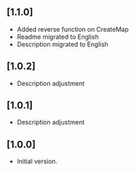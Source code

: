 ## [1.1.0]
* Added reverse function on CreateMap
* Readme migrated to English
* Description migrated to English

## [1.0.2]
* Description adjustment 

## [1.0.1]
* Description adjustment 

## [1.0.0]

* Initial version.
